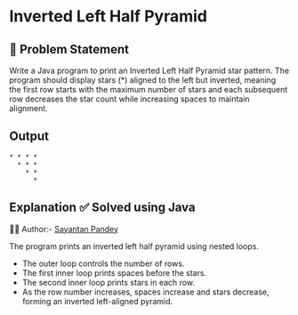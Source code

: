 # Inverted Left Half Pyramid

## 🧩 Problem Statement

Write a Java program to print an Inverted Left Half Pyramid star pattern.
The program should display stars (*) aligned to the left but inverted, meaning the first row starts with the maximum number of stars and each subsequent row decreases the star count while increasing spaces to maintain alignment.

## Output
```
* * * *
  * * *
    * *
      *
```

## Explanation ✅ Solved using Java 
👨‍💻 Author:- [Sayantan Pandey](https://github.com/sayantan-pandey)

The program prints an inverted left half pyramid using nested loops.  
- The outer loop controls the number of rows.  
- The first inner loop prints spaces before the stars.  
- The second inner loop prints stars in each row.  
- As the row number increases, spaces increase and stars decrease, forming an inverted left-aligned pyramid.





